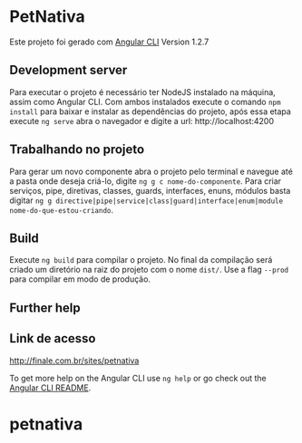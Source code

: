 # PetNativa

Este projeto foi gerado com [Angular CLI](https://github.com/angular/angular-cli)
Version 1.2.7

## Development server

Para executar o projeto é necessário ter NodeJS instalado na máquina, assim como Angular CLI. Com ambos instalados execute o comando `npm install` para baixar e instalar as dependências do projeto, após essa etapa execute `ng serve` abra o navegador e digite a url: http://localhost:4200

## Trabalhando no projeto

Para gerar um novo componente abra o projeto pelo terminal e navegue até a pasta onde deseja criá-lo, digite `ng g c nome-do-componente`. Para criar serviços, pipe, diretivas, classes, guards, interfaces, enuns, módulos basta digitar `ng g directive|pipe|service|class|guard|interface|enum|module nome-do-que-estou-criando`.

## Build

Execute `ng build` para compilar o projeto. No final da compilação será criado um diretório na raiz do projeto com o nome `dist/`. Use a flag `--prod` para compilar em modo de produção.

## Further help

## Link de acesso

http://finale.com.br/sites/petnativa

To get more help on the Angular CLI use `ng help` or go check out the [Angular CLI README](https://github.com/angular/angular-cli/blob/master/README.md).
# petnativa
